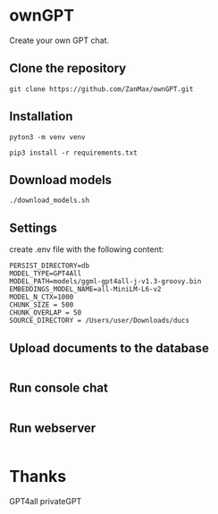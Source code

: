 # ownGPT

Create your own GPT chat.

## Clone the repository

```
git clone https://github.com/ZanMax/ownGPT.git
```

## Installation

```
pyton3 -m venv venv
```

```
pip3 install -r requirements.txt
```

## Download models

```
./download_models.sh
```

## Settings

create .env file with the following content:

```
PERSIST_DIRECTORY=db
MODEL_TYPE=GPT4All
MODEL_PATH=models/ggml-gpt4all-j-v1.3-groovy.bin
EMBEDDINGS_MODEL_NAME=all-MiniLM-L6-v2
MODEL_N_CTX=1000
CHUNK_SIZE = 500
CHUNK_OVERLAP = 50
SOURCE_DIRECTORY = /Users/user/Downloads/ducs
```

## Upload documents to the database

```
```

## Run console chat

```
```

## Run webserver

```
```

# Thanks

GPT4all
privateGPT